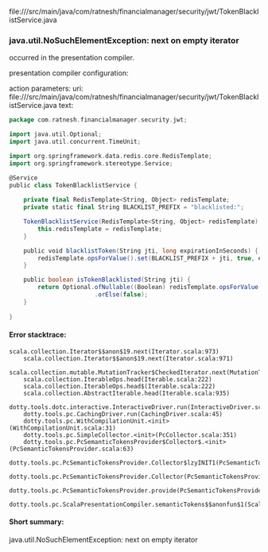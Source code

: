 file://<WORKSPACE>/src/main/java/com/ratnesh/financialmanager/security/jwt/TokenBlacklistService.java
### java.util.NoSuchElementException: next on empty iterator

occurred in the presentation compiler.

presentation compiler configuration:


action parameters:
uri: file://<WORKSPACE>/src/main/java/com/ratnesh/financialmanager/security/jwt/TokenBlacklistService.java
text:
```scala
package com.ratnesh.financialmanager.security.jwt;

import java.util.Optional;
import java.util.concurrent.TimeUnit;

import org.springframework.data.redis.core.RedisTemplate;
import org.springframework.stereotype.Service;

@Service
public class TokenBlacklistService {
    
    private final RedisTemplate<String, Object> redisTemplate;
    private static final String BLACKLIST_PREFIX = "blacklisted:";

    TokenBlacklistService(RedisTemplate<String, Object> redisTemplate) {
        this.redisTemplate = redisTemplate;
    }

    public void blacklistToken(String jti, long expirationInSeconds) {
        redisTemplate.opsForValue().set(BLACKLIST_PREFIX + jti, true, expirationInSeconds, TimeUnit.SECONDS);
    }

    public boolean isTokenBlacklisted(String jti) {
        return Optional.ofNullable((Boolean) redisTemplate.opsForValue().get(BLACKLIST_PREFIX + jti))
                        .orElse(false);
    }
    
}

```



#### Error stacktrace:

```
scala.collection.Iterator$$anon$19.next(Iterator.scala:973)
	scala.collection.Iterator$$anon$19.next(Iterator.scala:971)
	scala.collection.mutable.MutationTracker$CheckedIterator.next(MutationTracker.scala:76)
	scala.collection.IterableOps.head(Iterable.scala:222)
	scala.collection.IterableOps.head$(Iterable.scala:222)
	scala.collection.AbstractIterable.head(Iterable.scala:935)
	dotty.tools.dotc.interactive.InteractiveDriver.run(InteractiveDriver.scala:164)
	dotty.tools.pc.CachingDriver.run(CachingDriver.scala:45)
	dotty.tools.pc.WithCompilationUnit.<init>(WithCompilationUnit.scala:31)
	dotty.tools.pc.SimpleCollector.<init>(PcCollector.scala:351)
	dotty.tools.pc.PcSemanticTokensProvider$Collector$.<init>(PcSemanticTokensProvider.scala:63)
	dotty.tools.pc.PcSemanticTokensProvider.Collector$lzyINIT1(PcSemanticTokensProvider.scala:63)
	dotty.tools.pc.PcSemanticTokensProvider.Collector(PcSemanticTokensProvider.scala:63)
	dotty.tools.pc.PcSemanticTokensProvider.provide(PcSemanticTokensProvider.scala:88)
	dotty.tools.pc.ScalaPresentationCompiler.semanticTokens$$anonfun$1(ScalaPresentationCompiler.scala:111)
```
#### Short summary: 

java.util.NoSuchElementException: next on empty iterator
